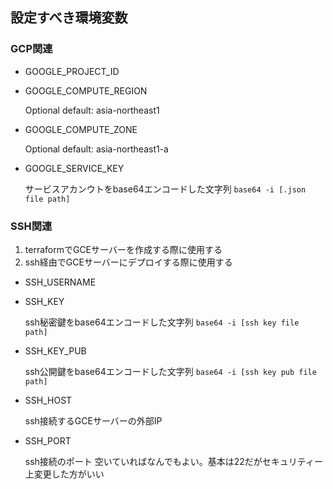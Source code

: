 ## 設定すべき環境変数

### GCP関連
- GOOGLE_PROJECT_ID
- GOOGLE_COMPUTE_REGION

    Optional
    default: asia-northeast1

- GOOGLE_COMPUTE_ZONE

    Optional
    default: asia-northeast1-a

- GOOGLE_SERVICE_KEY

    サービスアカンウトをbase64エンコードした文字列
    `base64 -i [.json file path]`

### SSH関連

1. terraformでGCEサーバーを作成する際に使用する
2. ssh経由でGCEサーバーにデプロイする際に使用する

- SSH_USERNAME
- SSH_KEY

    ssh秘密鍵をbase64エンコードした文字列
    `base64 -i [ssh key file path]`

- SSH_KEY_PUB

    ssh公開鍵をbase64エンコードした文字列
    `base64 -i [ssh key pub file path]`

- SSH_HOST

    ssh接続するGCEサーバーの外部IP

- SSH_PORT

    ssh接続のポート
    空いていればなんでもよい。基本は22だがセキュリティー上変更した方がいい
